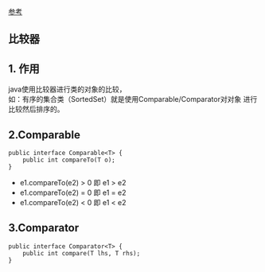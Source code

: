 [参考](https://blog.csdn.net/u011240877/article/details/53399019)
## 比较器

## 1. 作用  
java使用比较器进行类的对象的比较，    
如：有序的集合类（SortedSet）就是使用Comparable/Comparator对对象
进行比较然后排序的。  
## 2.Comparable 
```
public interface Comparable<T> {
    public int compareTo(T o);
}
```

+ e1.compareTo(e2) > 0 即 e1 > e2
+ e1.compareTo(e2) = 0 即 e1 = e2
+ e1.compareTo(e2) < 0 即 e1 < e2

## 3.Comparator
```
public interface Comparator<T> {
    public int compare(T lhs, T rhs);
}
```
  